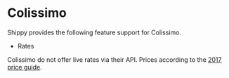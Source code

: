 # Colissimo
Shippy provides the following feature support for Colissimo.

- Rates

Colissimo do not offer live rates via their API. Prices according to the [2017 price guide](http://www.colissimo.fr/particuliers/envoyer_un_colis/decouvrir_loffre_colissimo/Tarifs_colissimo/Tarifs_colissimo.jsp).
